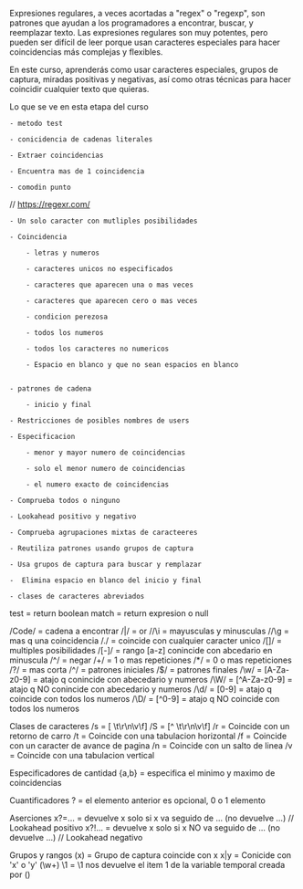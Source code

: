 

Expresiones regulares, a veces acortadas a "regex" o "regexp", son patrones que ayudan a los programadores a encontrar, buscar, y reemplazar texto. Las expresiones regulares son muy potentes, pero pueden ser difícil de leer porque usan caracteres especiales para hacer coincidencias más complejas y flexibles.

En este curso, aprenderás como usar caracteres especiales, grupos de captura, miradas positivas y negativas, así como otras técnicas para hacer coincidir cualquier texto que quieras.

Lo que se ve en esta etapa del curso

    - metodo test
    
    - conicidencia de cadenas literales

    - Extraer coincidencias
    
    - Encuentra mas de 1 coincidencia

    - comodin punto
// https://regexr.com/

    - Un solo caracter con mutliples posibilidades

    - Coincidencia 

        - letras y numeros 

        - caracteres unicos no especificados

        - caracteres que aparecen una o mas veces

        - caracteres que aparecen cero o mas veces

        - condicion perezosa
        
        - todos los numeros

        - todos los caracteres no numericos

        - Espacio en blanco y que no sean espacios en blanco


    - patrones de cadena 

        - inicio y final

    - Restricciones de posibles nombres de users

    - Especificacion
        
        - menor y mayor numero de coincidencias

        - solo el menor numero de coincidencias

        - el numero exacto de coincidencias

    - Comprueba todos o ninguno

    - Lookahead positivo y negativo

    - Comprueba agrupaciones mixtas de caracteeres

    - Reutiliza patrones usando grupos de captura

    - Usa grupos de captura para buscar y remplazar 

    -  Elimina espacio en blanco del inicio y final

    - clases de caracteres abreviados



test = return boolean
match = return expresion o null

/Code/ = cadena a encontrar
/|/ = or 
//\i = mayusculas y minusculas
//\g = mas q una coincidencia
/./ = coincide con cualquier caracter unico
/[]/ = multiples posibilidades
/[-]/ = rango [a-z] conincide con abcedario en minuscula
/^/ = negar
/+/ = 1 o mas repeticiones
/*/ = 0 o mas repeticiones
/?/ = mas corta 
/^/ = patrones iniciales
/$/ = patrones finales
/\w/ = [A-Za-z0-9] = atajo q conincide con abecedario y numeros
/\W/ = [^A-Za-z0-9] = atajo q NO conincide con abecedario y numeros
/\d/ = [0-9] = atajo q coincide con todos los numeros
/\D/ = [^0-9] =  atajo q NO coincide con todos los numeros

Clases de caracteres
    /s = [ \t\r\n\v\f]
    /S = [^ \t\r\n\v\f]
    /r = Coincide con un retorno de carro
    /t = Coincide con una tabulacion horizontal
    /f = Coincide con un caracter de avance de pagina
    /n = Coincide con un salto de linea
    /v = Coincide con una tabulacion vertical

Especificadores de cantidad
    {a,b} = especifica el minimo y maximo de coincidencias

Cuantificadores
    ? = el elemento anterior es opcional, 0 o 1 elemento

Aserciones
    x?=... = devuelve x solo si x va seguido de ... (no devuelve ...) // Lookahead positivo
    x?!... = devuelve x solo si x NO va seguido de ... (no devuelve ...) // Lookahead negativo

Grupos y rangos
    (x) = Grupo de captura coincide con x
    x|y = Conicide con 'x' o 'y'
    (\w+) \1 = \1 nos devuelve el item 1 de la variable temporal creada por ()